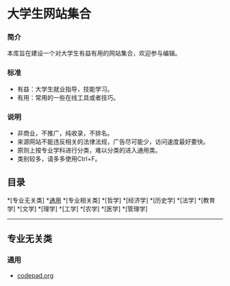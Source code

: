 大学生网站集合
===================
### 简介
本库旨在建设一个对大学生有益有用的网站集合，欢迎参与编辑。

###	标准
- 有益：大学生就业指导，技能学习。
- 有用：常用的一些在线工具或者技巧。

### 说明
- 非商业，不推广，纯收录，不排名。
- 来源网站不能违反相关的法律法规，广告尽可能少，访问速度最好要快。
- 原则上按专业学科进行分类，难以分类的进入通用类。
- 类别较多，请多多使用Ctrl+F。

## 目录
*[专业无关类]
	*[通用](#通用)
*[专业相关类]
	*[哲学]
	*[经济学]
	*[历史学]
	*[法学]
	*[教育学]
	*[文学]
	*[理学]
	*[工学]
	*[农学]
	*[医学]
	*[管理学]

---
## 专业无关类
### 通用
* [codepad.org](http://codepad.org/)